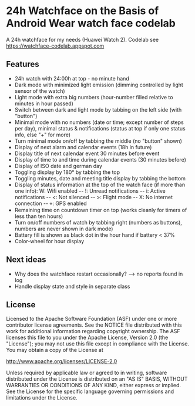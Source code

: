 24h Watchface on the Basis of Android Wear watch face codelab
=============================================================

A 24h watchface for my needs (Huawei Watch 2).  Codelab see https://watchface-codelab.appspot.com

Features
--------
   * 24h watch with 24:00h at top - no minute hand
   * Dark mode with minimized light emission (dimming controlled by light sensor of the watch)
   * Light mode with extra big numbers (hour-number filled relative to minutes in hour passed)
   * Switch between dark and light mode by tabbing on the left side (with "button")
   * Minimal mode with no numbers (date or time; except number of steps per day), minimal status & notifications (status at top if only one status info, else "+" for more)
   * Turn minimal mode on/off by tabbing the middle (no "button" shown)
   * Display of next alarm and calendar events (18h in future)
   * Display title of next calendar event 30 minutes before event
   * Display of time to and time during calendar events (30 minutes before)
   * Display of ISO date and german day
   * Toggling display by 180° by tabbing the top
   * Toggling minutes, date and meeting title display by tabbing the bottom
   * Display of status information at the top of the watch face (if more than one info):  W: Wifi enabled -- !: Unread notifications -- i: Active notifications -- <: Not silenced -- >: Flight mode  -- X: No internet connection -- ⌖: GPS enabled
   * Remaining time on countdown timer on top (works cleanly for timers of less than ten hours)
   * Turn on/off numbers of watch by tabbing right (numbers as buttons), numbers are never shown in dark mode)
   * Battery fill is shown as black dot in the hour hand if battery < 37% 
   * Color-wheel for hour display
   
Next ideas
--------
   * Why does the watchface restart occasionally? --> no reports found in log
   * Handle display state and style in separate class

License
-------

Licensed to the Apache Software Foundation (ASF) under one or more contributor
license agreements.  See the NOTICE file distributed with this work for
additional information regarding copyright ownership.  The ASF licenses this
file to you under the Apache License, Version 2.0 (the "License"); you may not
use this file except in compliance with the License.  You may obtain a copy of
the License at

http://www.apache.org/licenses/LICENSE-2.0

Unless required by applicable law or agreed to in writing, software
distributed under the License is distributed on an "AS IS" BASIS, WITHOUT
WARRANTIES OR CONDITIONS OF ANY KIND, either express or implied.  See the
License for the specific language governing permissions and limitations under
the License.
